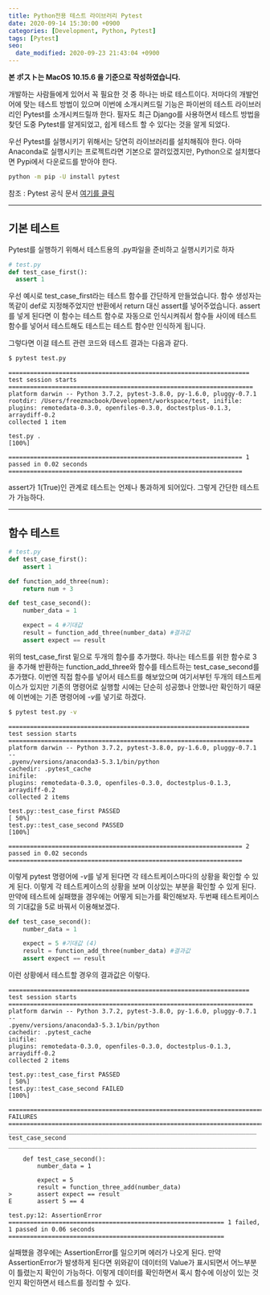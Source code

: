 ```yaml
---
title: Python전용 테스트 라이브러리 Pytest
date: 2020-09-14 15:30:00 +0900
categories: [Development, Python, Pytest]
tags: [Pytest]
seo:
  date_modified: 2020-09-23 21:43:04 +0900
---
```


**본 ポスト는 MacOS 10.15.6 을 기준으로 작성하였습니다.**

개발하는 사람들에게 있어서 꼭 필요한 것 중 하나는 바로 테스트이다. 저마다의 개발언어에 맞는 테스트 방법이 있으며 이번에 소개시켜드릴 기능은 파이썬의 테스트 라이브러리인 Pytest를 소개시켜드릴까 한다. 필자도 최근 Django를 사용하면서 테스트 방법을 찾던 도중 Pytest를 알게되었고, 쉽게 테스트 할 수 있다는 것을 알게 되었다.

우선 Pytest를 실행시키기 위해서는 당연히 라이브러리를 설치해줘야 한다. 아마 Anaconda로 실행시키는 프로젝트라면 기본으로 깔려있겠지만, Python으로 설치했다면 Pypi에서 다운로드를 받아야 한다.

```sh
python -m pip -U install pytest
```

참조 : Pytest 공식 문서 [여기를 클릭](https://docs.pytest.org/en/latest/contents.html)

---

## 기본 테스트

Pytest를 실행하기 위해서 테스트용의 .py파일을 준비하고 실행시키기로 하자

```python
# test.py
def test_case_first():
  assert 1
```

우선 예시로 test_case_first라는 테스트 함수를 간단하게 만들었습니다. 함수 생성자는 똑같이 def로 지정해주었지만 반환에서 return 대신 assert를 넣어주었습니다. assert를 넣게 된다면 이 함수는 테스트 함수로 자동으로 인식시켜줘서 함수들 사이에 테스트 함수를 넣어서 테스트해도 테스트는 테스트 함수만 인식하게 됩니다.

그렇다면 이걸 테스트 관련 코드와 테스트 결과는 다음과 같다.

```sh
$ pytest test.py
```

```
=================================================================== test session starts ====================================================================
platform darwin -- Python 3.7.2, pytest-3.8.0, py-1.6.0, pluggy-0.7.1
rootdir: /Users/freezmacbook/Development/workspace/test, inifile:
plugins: remotedata-0.3.0, openfiles-0.3.0, doctestplus-0.1.3, arraydiff-0.2
collected 1 item

test.py .                                                                                                                                            [100%]

================================================================= 1 passed in 0.02 seconds =================================================================
```

assert가 1(True)인 관계로 테스트는 언제나 통과하게 되어있다. 그렇게 간단한 테스트가 가능하다.

---

## 함수 테스트

```python
# test.py
def test_case_first():
    assert 1

def function_add_three(num):
    return num + 3

def test_case_second():
    number_data = 1

    expect = 4 #기대값
    result = function_add_three(number_data) #결과값
    assert expect == result
```

위의 test_case_first 밑으로 두개의 함수를 추가했다. 하나는 테스트를 위한 함수로 3을 추가해 반환하는 function_add_three와 함수를 테스트하는 test_case_second를 추가했다. 이번엔 직접 함수를 넣어서 테스트를 해보았으며 여기서부턴 두개의 테스트케이스가 있지만 기존의 명령어로 실행할 시에는 단순히 성공했나 안했나만 확인하기 때문에 이번에는 기존 명령어에 *-v*를 넣기로 하겠다.

```sh
$ pytest test.py -v
```

```
=================================================================== test session starts ====================================================================
platform darwin -- Python 3.7.2, pytest-3.8.0, py-1.6.0, pluggy-0.7.1 --
.pyenv/versions/anaconda3-5.3.1/bin/python
cachedir: .pytest_cache
inifile:
plugins: remotedata-0.3.0, openfiles-0.3.0, doctestplus-0.1.3, arraydiff-0.2
collected 2 items

test.py::test_case_first PASSED                                                                                                                      [ 50%]
test.py::test_case_second PASSED                                                                                                                     [100%]

================================================================= 2 passed in 0.02 seconds =================================================================
```

이렇게 pytest 명령어에 *-v*를 넣게 된다면 각 테스트케이스마다의 상황을 확인할 수 있게 된다. 이렇게 각 테스트케이스의 상황을 보며 이상있는 부분을 확인할 수 있게 된다. 만약에 테스트에 실패했을 경우에는 어떻게 되는가를 확인해보자. 두번째 테스트케이스의 기대값을 5로 바꿔서 이용해보겠다.

```python
def test_case_second():
    number_data = 1

    expect = 5 #기대값 (4)
    result = function_add_three(number_data) #결과값
    assert expect == result
```

이런 상황에서 테스트할 경우의 결과값은 이렇다.

```
=================================================================== test session starts ====================================================================
platform darwin -- Python 3.7.2, pytest-3.8.0, py-1.6.0, pluggy-0.7.1 --
.pyenv/versions/anaconda3-5.3.1/bin/python
cachedir: .pytest_cache
inifile:
plugins: remotedata-0.3.0, openfiles-0.3.0, doctestplus-0.1.3, arraydiff-0.2
collected 2 items

test.py::test_case_first PASSED                                                                                                                      [ 50%]
test.py::test_case_second FAILED                                                                                                                     [100%]

========================================================================= FAILURES =========================================================================
_____________________________________________________________________ test_case_second _____________________________________________________________________

    def test_case_second():
        number_data = 1

        expect = 5
        result = function_three_add(number_data)
>       assert expect == result
E       assert 5 == 4

test.py:12: AssertionError
============================================================ 1 failed, 1 passed in 0.06 seconds ============================================================
```

실패했을 경우에는 AssertionError를 일으키며 에러가 나오게 된다. 만약 AssertionError가 발생하게 된다면 위와같이 데이터의 Value가 표시되면서 어느부분이 틀렸는지 확인이 가능하다. 이렇게 데이터를 확인하면서 혹시 함수에 이상이 있는 것인지 확인하면서 테스트를 정리할 수 있다.
